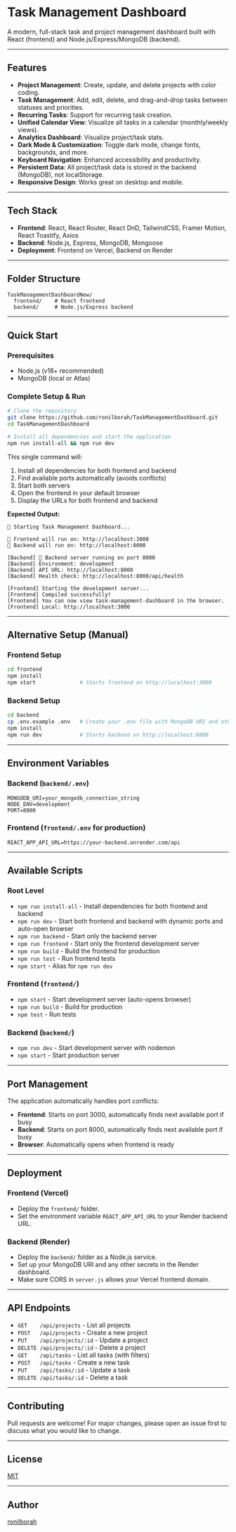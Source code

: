 # Task Management Dashboard

A modern, full-stack task and project management dashboard built with React (frontend) and Node.js/Express/MongoDB (backend).

---

## Features
- **Project Management**: Create, update, and delete projects with color coding.
- **Task Management**: Add, edit, delete, and drag-and-drop tasks between statuses and priorities.
- **Recurring Tasks**: Support for recurring task creation.
- **Unified Calendar View**: Visualize all tasks in a calendar (monthly/weekly views).
- **Analytics Dashboard**: Visualize project/task stats.
- **Dark Mode & Customization**: Toggle dark mode, change fonts, backgrounds, and more.
- **Keyboard Navigation**: Enhanced accessibility and productivity.
- **Persistent Data**: All project/task data is stored in the backend (MongoDB), not localStorage.
- **Responsive Design**: Works great on desktop and mobile.

---

## Tech Stack
- **Frontend**: React, React Router, React DnD, TailwindCSS, Framer Motion, React Toastify, Axios
- **Backend**: Node.js, Express, MongoDB, Mongoose
- **Deployment**: Frontend on Vercel, Backend on Render

---

## Folder Structure
```
TaskManagementDashboardNew/
  frontend/    # React frontend
  backend/     # Node.js/Express backend
```

---

## Quick Start

### Prerequisites
- Node.js (v18+ recommended)
- MongoDB (local or Atlas)

### Complete Setup & Run
```bash
# Clone the repository
git clone https://github.com/ronilborah/TaskManagementDashboard.git
cd TaskManagementDashboard

# Install all dependencies and start the application
npm run install-all && npm run dev
```

This single command will:
1. Install all dependencies for both frontend and backend
2. Find available ports automatically (avoids conflicts)
3. Start both servers
4. Open the frontend in your default browser
5. Display the URLs for both frontend and backend

**Expected Output:**
```
🚀 Starting Task Management Dashboard...

📱 Frontend will run on: http://localhost:3000
🔧 Backend will run on: http://localhost:8000

[Backend] 🚀 Backend server running on port 8000
[Backend] Environment: development
[Backend] API URL: http://localhost:8000
[Backend] Health check: http://localhost:8000/api/health

[Frontend] Starting the development server...
[Frontend] Compiled successfully!
[Frontend] You can now view task-management-dashboard in the browser.
[Frontend] Local: http://localhost:3000
```

---

## Alternative Setup (Manual)

### Frontend Setup
```sh
cd frontend
npm install
npm start              # Starts frontend on http://localhost:3000
```

### Backend Setup
```sh
cd backend
cp .env.example .env   # Create your .env file with MongoDB URI and other secrets
npm install
npm run dev            # Starts backend on http://localhost:8000
```

---

## Environment Variables

### Backend (`backend/.env`)
```
MONGODB_URI=your_mongodb_connection_string
NODE_ENV=development
PORT=8000
```

### Frontend (`frontend/.env` for production)
```
REACT_APP_API_URL=https://your-backend.onrender.com/api
```

---

## Available Scripts

### Root Level
- `npm run install-all` - Install dependencies for both frontend and backend
- `npm run dev` - Start both frontend and backend with dynamic ports and auto-open browser
- `npm run backend` - Start only the backend server
- `npm run frontend` - Start only the frontend development server
- `npm run build` - Build the frontend for production
- `npm run test` - Run frontend tests
- `npm start` - Alias for `npm run dev`

### Frontend (`frontend/`)
- `npm start` - Start development server (auto-opens browser)
- `npm run build` - Build for production
- `npm test` - Run tests

### Backend (`backend/`)
- `npm run dev` - Start development server with nodemon
- `npm start` - Start production server

---

## Port Management

The application automatically handles port conflicts:
- **Frontend**: Starts on port 3000, automatically finds next available port if busy
- **Backend**: Starts on port 8000, automatically finds next available port if busy
- **Browser**: Automatically opens when frontend is ready

---

## Deployment

### Frontend (Vercel)
- Deploy the `frontend/` folder.
- Set the environment variable `REACT_APP_API_URL` to your Render backend URL.

### Backend (Render)
- Deploy the `backend/` folder as a Node.js service.
- Set up your MongoDB URI and any other secrets in the Render dashboard.
- Make sure CORS in `server.js` allows your Vercel frontend domain.

---

## API Endpoints
- `GET    /api/projects`   - List all projects
- `POST   /api/projects`   - Create a new project
- `PUT    /api/projects/:id` - Update a project
- `DELETE /api/projects/:id` - Delete a project
- `GET    /api/tasks`      - List all tasks (with filters)
- `POST   /api/tasks`      - Create a new task
- `PUT    /api/tasks/:id`  - Update a task
- `DELETE /api/tasks/:id`  - Delete a task

---

## Contributing
Pull requests are welcome! For major changes, please open an issue first to discuss what you would like to change.

---

## License
[MIT](LICENSE)

---

## Author
[ronilborah](https://github.com/ronilborah) 